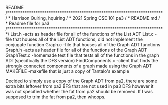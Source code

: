 README
/***********************************************************************
/ * Harrison Quiring, hquiring
/ * 2021 Spring CSE 101 pa3
/ * README.md
/ * Readme file for pa3
/************************************************************************/
List.h -acts as header file for all of the functions of the List ADT
List.c -file that houses all of the List ADT functions, did not implement the conjugate function
Graph.c -file that houses all of the Graph ADT functions
Graph.h -acts as header file for all of the functions of the Graph ADT
GraphTest.c -homemade test file that tests all of the functions in the graph ADT(specifically the DFS version)
FindComponents.c -client that finds the strongly connected components of a graph made using the Graph ADT
MAKEFILE -makefile that is just a copy of Tantalo's example

Decided to simply use a copy of the Graph ADT from pa2, there are some extra bits leftover from pa2 BFS that are not used in pa3 DFS however it was not specified whether
the fat from pa2 should be removed. If I was supposed to trim the fat from pa2, then whoops.